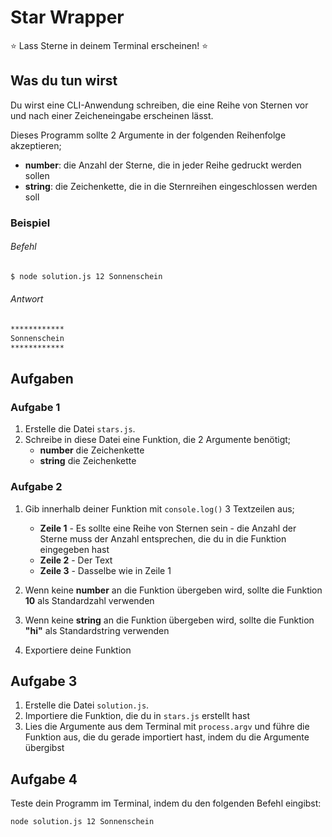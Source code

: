 # Star Wrapper

⭐ Lass Sterne in deinem Terminal erscheinen! ⭐

## Was du tun wirst

Du wirst eine CLI-Anwendung schreiben, die eine Reihe von Sternen vor und nach einer Zeicheneingabe erscheinen lässt.

Dieses Programm sollte 2 Argumente in der folgenden Reihenfolge akzeptieren;

- **number**: die Anzahl der Sterne, die in jeder Reihe gedruckt werden sollen
- **string**: die Zeichenkette, die in die Sternreihen eingeschlossen werden soll

### Beispiel

###### Befehl
```bash
$ node solution.js 12 Sonnenschein
```

###### Antwort
```bash
************
Sonnenschein
************
```

## Aufgaben

### Aufgabe 1

1. Erstelle die Datei `stars.js`.
2. Schreibe in diese Datei eine Funktion, die 2 Argumente benötigt;
   - **number** die Zeichenkette
   - **string** die Zeichenkette

### Aufgabe 2

1. Gib innerhalb deiner Funktion mit `console.log()` 3 Textzeilen aus;

   - **Zeile 1** - Es sollte eine Reihe von Sternen sein - die Anzahl der Sterne muss der Anzahl entsprechen, die du in die Funktion eingegeben hast
   - **Zeile 2** - Der Text
   - **Zeile 3** - Dasselbe wie in Zeile 1

2. Wenn keine **number** an die Funktion übergeben wird, sollte die Funktion **10** als Standardzahl verwenden
3. Wenn keine **string** an die Funktion übergeben wird, sollte die Funktion **"hi"** als Standardstring verwenden
4. Exportiere deine Funktion

## Aufgabe 3

1. Erstelle die Datei `solution.js`.
2. Importiere die Funktion, die du in `stars.js` erstellt hast
3. Lies die Argumente aus dem Terminal mit `process.argv` und führe die Funktion aus, die du gerade importiert hast, indem du die Argumente übergibst

## Aufgabe 4

Teste dein Programm im Terminal, indem du den folgenden Befehl eingibst:

```bash
node solution.js 12 Sonnenschein
```
